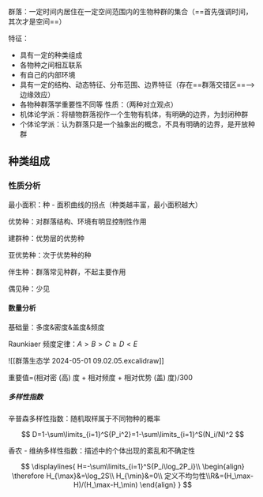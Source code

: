 群落：一定时间内居住在一定空间范围内的生物种群的集合（==首先强调时间，其次才是空间==）

特征：

- 具有一定的种类组成
- 各物种之间相互联系
- 有自己的内部环境
- 具有一定的结构、动态特征、分布范围、边界特征（存在==群落交错区==-->边缘效应）
- 各物种群落学重要性不同等
性质：（两种对立观点）
- 机体论学派：将植物群落视作一个生物有机体，有明确的边界，为封闭种群
- 个体论学派：认为群落只是一个抽象出的概念，不具有明确的边界，是开放种群
## 种类组成
### 性质分析

最小面积：种 - 面积曲线的拐点（种类越丰富，最小面积越大）

优势种：对群落结构、环境有明显控制性作用

建群种：优势层的优势种

亚优势种：次于优势种的种

伴生种：群落常见种群，不起主要作用

偶见种：少见

#### 数量分析

基础量：多度&密度&盖度&频度

Raunkiaer 频度定律：$A>B>C\geq D<E$

![[群落生态学 2024-05-01 09.02.05.excalidraw]]

重要值=(相对密 (高) 度 + 相对频度 + 相对优势 (盖) 度)/300

##### 多样性指数

辛普森多样性指数：随机取样属于不同物种的概率

$$
D=1-\sum\limits_{i=1}^S{P_i^2}=1-\sum\limits_{i=1}^S(N_i/N)^2
$$

香农 - 维纳多样性指数：描述中的个体出现的紊乱和不确定性

$$
\displaylines{
H=-\sum\limits_{i=1}^S{P_i\log_2P_i}\\
\begin{align}
\therefore
H_{\max}&=\log_2S\\
H_{\min}&=0\\
定义不均匀性\\R&=(H_\max-H)/(H_\max-H_\min)
\end{align}
}
$$

